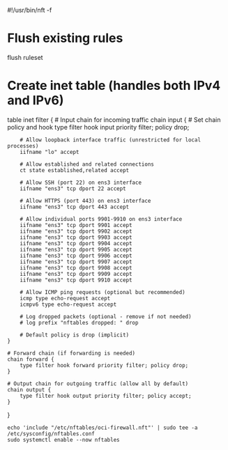 #!/usr/bin/nft -f

# Flush existing rules
flush ruleset

# Create inet table (handles both IPv4 and IPv6)
table inet filter {
    # Input chain for incoming traffic
    chain input {
        # Set chain policy and hook
        type filter hook input priority filter; policy drop;
        
        # Allow loopback interface traffic (unrestricted for local processes)
        iifname "lo" accept
        
        # Allow established and related connections
        ct state established,related accept
        
        # Allow SSH (port 22) on ens3 interface
        iifname "ens3" tcp dport 22 accept
        
        # Allow HTTPS (port 443) on ens3 interface
        iifname "ens3" tcp dport 443 accept
        
        # Allow individual ports 9901-9910 on ens3 interface
        iifname "ens3" tcp dport 9901 accept
        iifname "ens3" tcp dport 9902 accept
        iifname "ens3" tcp dport 9903 accept
        iifname "ens3" tcp dport 9904 accept
        iifname "ens3" tcp dport 9905 accept
        iifname "ens3" tcp dport 9906 accept
        iifname "ens3" tcp dport 9907 accept
        iifname "ens3" tcp dport 9908 accept
        iifname "ens3" tcp dport 9909 accept
        iifname "ens3" tcp dport 9910 accept
        
        # Allow ICMP ping requests (optional but recommended)
        icmp type echo-request accept
        icmpv6 type echo-request accept
        
        # Log dropped packets (optional - remove if not needed)
        # log prefix "nftables dropped: " drop
        
        # Default policy is drop (implicit)
    }
    
    # Forward chain (if forwarding is needed)
    chain forward {
        type filter hook forward priority filter; policy drop;
    }
    
    # Output chain for outgoing traffic (allow all by default)
    chain output {
        type filter hook output priority filter; policy accept;
    }
}
```
echo 'include "/etc/nftables/oci-firewall.nft"' | sudo tee -a /etc/sysconfig/nftables.conf
sudo systemctl enable --now nftables
```

